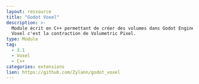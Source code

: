 ```yaml
---
layout: ressource
title: "Godot Voxel"
description: >-
  Module écrit en C++ permettant de créer des volumes dans Godot Engine.
  Voxel c'est la contraction de Volumetric Pixel.
type: Module
tag:
  - 3.1
  - Voxel
  - C++
categories: extensions
lien: https://github.com/Zylann/godot_voxel
---
```


